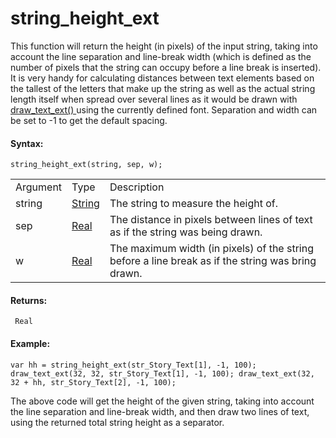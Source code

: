 # string_height_ext

This function will return the height (in pixels) of the input string,
taking into account the line separation and line-break width (which is
defined as the number of pixels that the string can occupy before a line
break is inserted). It is very handy for calculating distances between
text elements based on the tallest of the letters that make up the
string as well as the actual string length itself when spread over
several lines as it would be drawn with [ draw_text_ext()
](../Drawing/Text/draw_text_ext) using the currently defined font.
Separation and width can be set to -1 to get the default spacing.

#### Syntax:

``` gml
string_height_ext(string, sep, w);
```

|          |                                                                        |                                                                                                   |
|----------|------------------------------------------------------------------------|---------------------------------------------------------------------------------------------------|
| Argument | Type                                                                   | Description                                                                                       |
| string   |  [String](../../../../GameMaker_Language/GML_Overview/Data_Types)  | The string to measure the height of.                                                              |
| sep      |  [Real](../../../../GameMaker_Language/GML_Overview/Data_Types)    | The distance in pixels between lines of text as if the string was being drawn.                    |
| w        |  [Real](../../../../GameMaker_Language/GML_Overview/Data_Types)    | The maximum width (in pixels) of the string before a line break as if the string was bring drawn. |

#### Returns:

``` gml
 Real
```

#### Example:

``` gml
var hh = string_height_ext(str_Story_Text[1], -1, 100); draw_text_ext(32, 32, str_Story_Text[1], -1, 100); draw_text_ext(32, 32 + hh, str_Story_Text[2], -1, 100);
```

The above code will get the height of the given string, taking into
account the line separation and line-break width, and then draw two
lines of text, using the returned total string height as a separator.
